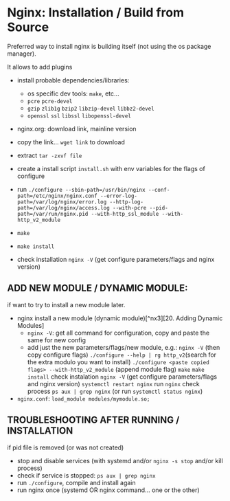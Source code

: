 # Nginx: Installation / Build from Source

Preferred way to install nginx is building itself (not using the os package manager).

It allows to add plugins

- install probable dependencies/libraries:
    - os specific dev tools: `make`, etc...
    - `pcre` `pcre-devel`
    - `gzip` `zlib1g` `bzip2` `libzip-devel` `libbz2-devel`
    - `openssl` `ssl` `libssl` `libopenssl-devel`

- nginx.org: download link, mainline version
- copy the link... `wget link` to download
- extract `tar -zxvf file`
- create a install script `install.sh` with env variables for the flags of configure
- run `./configure --sbin-path=/usr/bin/nginx --conf-path=/etc/nginx/nginx.conf --error-log-path=/var/log/nginx/error.log --http-log-path=/var/log/nginx/access.log --with-pcre --pid-path=/var/run/nginx.pid --with-http_ssl_module --with-http_v2_module`
- `make`
- `make install`
- check installation `nginx -V` (get configure parameters/flags and nginx version)

## ADD NEW MODULE / DYNAMIC MODULE:

if want to try to install a new module later.

- nginx install a new module (dynamic module)[^nx3][20. Adding Dynamic Modules]
    - `nginx -V`: get all command for configuration, copy and paste the same for new config
    - add just the new parameters/flags/new module, e.g.:
    `nginx -V` (then copy configure flags)
    `./configure --help | rg http_v2`(search for the extra modulo you want to install)
    `./configure <paste copied flags> --with-http_v2_module` (append module flag)
    `make`
    `make install`
    check instalation `nginx -V` (get configure parameters/flags and nginx version)
    `systemctl restart nginx`
    run `nginx` check process `ps aux | grep nginx` (or run `systemctl status nginx`)
- `nginx.conf`: `load_module modules/mymodule.so;`

## TROUBLESHOOTING AFTER RUNNING / INSTALLATION

if pid file is removed (or was not created)
- stop and disable services (with systemd and/or `nginx -s stop` and/or kill process)
- check if service is stopped: `ps aux | grep nginx`
- run `./configure`, compile and install again
- run nginx once (systemd OR nginx command... one or the other)
